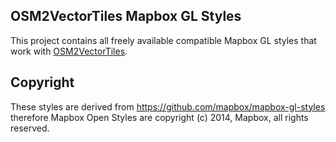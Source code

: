 ## OSM2VectorTiles Mapbox GL Styles

This project contains all freely available compatible Mapbox GL styles that work with [OSM2VectorTiles](http://osm2vectortiles.org/).

## Copyright

These styles are derived from https://github.com/mapbox/mapbox-gl-styles
therefore Mapbox Open Styles are copyright (c) 2014, Mapbox, all rights reserved.
